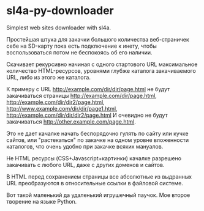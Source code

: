sl4a-py-downloader
==================

Simplest web sites downloader with sl4a.

Простейшая штука для закачки большого количества веб-страничек себе на 
SD-карту пока есть подключение к инету, чтобы воспользоваться потом
не беспокоясь об его наличии.

Скачивает рекурсивно начиная с одного стартового URL максимальное количество
HTML-ресурсов, уровнями глубже каталога закачиваемого URL, либо из этого же 
каталога.

К примеру с URL http://example.com/dir/dir/page.html не будут закачиваться 
страницы http://example.com/dir/page.html, http://example.com/dir/dir2/page.html,
http://www.example.com/dir/dir/page1.html, http://example.com/dir/dir/dir2/page.html
И очевидно не будут закачиваться http://other.example.com/page.html.

Это не дает качалке начать беспорядочно гулять по сайту или кучке сайтов, или 
"растекаться" по закачке на одном уровне вложенности каталогов, что очень удобно при 
закачке всяких мануалов.

Не HTML ресурсы (CSS+Javascript+картинки) качалке разрешено закачивать с любого URL,
даже с других доменов и сайтов.

В HTML перед сохранением страницы все абсолютные из выдранных URL преобразуются в 
относительные ссылки в файловой системе. 

Вот такой маленький да удаленький игрушечный паучок. 
Мое второе творение на языке Python.
